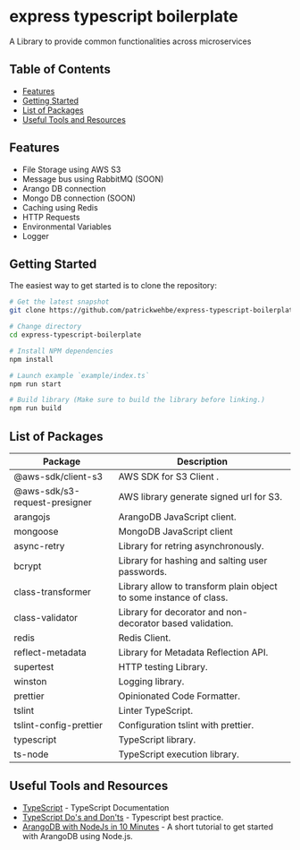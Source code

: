 # express typescript boilerplate

A Library to provide common functionalities across microservices

Table of Contents
-----------------

- [Features](#features)
- [Getting Started](#getting-started)
- [List of Packages](#list-of-packages)
- [Useful Tools and Resources](#useful-tools-and-resources)

Features
--------

- File Storage using AWS S3
- Message bus using RabbitMQ (SOON)
- Arango DB connection
- Mongo DB connection (SOON)
- Caching using Redis
- HTTP Requests 
- Environmental Variables 
- Logger


Getting Started
---------------

The easiest way to get started is to clone the repository:

```bash
# Get the latest snapshot
git clone https://github.com/patrickwehbe/express-typescript-boilerplate.git

# Change directory
cd express-typescript-boilerplate

# Install NPM dependencies
npm install

# Launch example `example/index.ts`
npm run start

# Build library (Make sure to build the library before linking.)
npm run build 
```

List of Packages
----------------

| Package                         | Description                                                             |
| ------------------------------- | ------------------------------------------------------------------------|
| @aws-sdk/client-s3              | AWS SDK for S3 Client .                                                 |
| @aws-sdk/s3-request-presigner   | AWS library generate signed url for S3.                                 |
| arangojs                        | ArangoDB JavaScript client.                                             |
| mongoose                        | MongoDB  JavaScript client                                              |
| async-retry                     | Library for retring asynchronously.                                     |
| bcrypt                          | Library for hashing and salting user passwords.                         |
| class-transformer               | Library allow to transform plain object to some instance of class.      |
| class-validator                 | Library for decorator and non-decorator based validation.               |                                         
| redis                           | Redis Client.                                                           |
| reflect-metadata                | Library for Metadata Reflection API.                                    |
| supertest                       | HTTP testing Library.                                                   |
| winston                         | Logging library.                                                        |
| prettier                        | Opinionated Code Formatter.                                             |
| tslint                          | Linter TypeScript.                                                      |
| tslint-config-prettier          | Configuration tslint with prettier.                                     |
| typescript                      | TypeScript library.                                                     |
| ts-node                         | TypeScript execution library.                                           |

Useful Tools and Resources
--------------------------
- [TypeScript](https://www.typescriptlang.org/docs/handbook/intro.html) - TypeScript Documentation
- [TypeScript Do's and Don'ts](https://www.typescriptlang.org/docs/handbook/declaration-files/do-s-and-don-ts.html) - Typescript best practice.
- [ArangoDB with NodeJs in 10 Minutes](https://www.arangodb.com/tutorials/tutorial-node-js/) - A short tutorial to get started with ArangoDB using Node.js.
